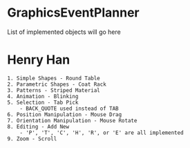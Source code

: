 # GraphicsEventPlanner

List of implemented objects will go here

# Henry Han
	1. Simple Shapes - Round Table 
	2. Parametric Shapes - Coat Rack 
	3. Patterns - Striped Material
	4. Animation - Blinking 
	5. Selection - Tab Pick 
        - BACK_QUOTE used instead of TAB
	6. Position Manipulation - Mouse Drag 
	7. Orientation Manipulation - Mouse Rotate 
	8. Editing - Add New
        - 'P', 'T', 'C', 'H', 'R', or 'E' are all implemented
	9. Zoom - Scroll 

	
